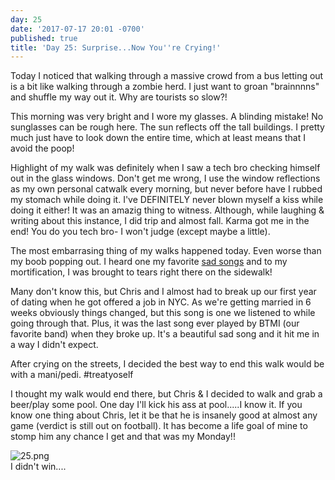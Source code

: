 ```yaml
---
day: 25
date: '2017-07-17 20:01 -0700'
published: true
title: 'Day 25: Surprise...Now You''re Crying!'
---
```

Today I noticed that walking through a massive crowd from a bus letting out is a bit like walking through a zombie herd. I just want to groan "brainnnns" and shuffle my way out it. Why are tourists so slow?!

This morning was very bright and I wore my glasses. A blinding mistake! No sunglasses can be rough here. The sun reflects off the tall buildings. I pretty much just have to look down the entire time, which at least means that I avoid the poop!

Highlight of my walk was definitely when I saw a tech bro checking himself out in the glass windows. Don't get me wrong, I use the window reflections as my own personal catwalk every morning, but never before have I rubbed my stomach while doing it. I've DEFINITELY never blown myself a kiss while doing it either! It was an amazig thing to witness. Although, while laughing & writing about this instance, I did trip and almost fall. Karma got me in the end! You do you tech bro- I won't judge (except maybe a little). 

The most embarrasing thing of my walks happened today. Even worse than my boob popping out. I heard one my favorite [sad songs](https://www.youtube.com/watch?v=f_HDT-w5kms) and to my mortification, I was brought to tears right there on the sidewalk! 

Many don't know this, but Chris and I almost had to break up our first year of dating when he got offered a job in NYC. As we're getting married in 6 weeks obviously things changed, but this song is one we listened to while going through that. Plus, it was the last song ever played by BTMI (our favorite band) when they broke up. It's a beautiful sad song and it hit me in a way I didn't expect.

After crying on the streets, I decided the best way to end this walk would be with a mani/pedi. #treatyoself 

I thought my walk would end there, but Chris & I decided to walk and grab a beer/play some pool. One day I'll kick his ass at pool.....I know it. If you know one thing about Chris, let it be that he is insanely good at almost any game (verdict is still out on football). It has become a life goal of mine to stomp him any chance I get and that was my Monday!! 

![25.png]({{site.baseurl}}/images/25.png)   
I didn't win....
